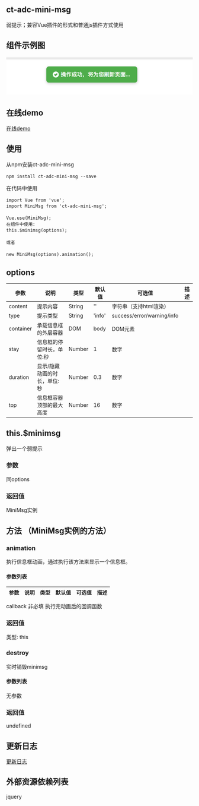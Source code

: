 ## ct-adc-mini-msg

弱提示；兼容Vue插件的形式和普通js插件方式使用

## 组件示例图

![img](https://github.com/ct-adc/ct-adc-mini-msg/blob/dev/minimsg.png)

## 在线demo

[在线demo]()

## 使用

从npm安装ct-adc-mini-msg

```
npm install ct-adc-mini-msg --save
```
在代码中使用

```
import Vue from 'vue';
import MiniMsg from 'ct-adc-mini-msg';

Vue.use(MiniMsg);
在组件中使用:
this.$minimsg(options);

或者

new MiniMsg(options).animation();
```

## options

参数 | 说明 | 类型 | 默认值 | 可选值 | 描述 |
--- | --- | --- | --- | ---- | ---
content | 提示内容 | String | '' | 字符串（支持html渲染）|
type | 提示类型 | String | 'info' | success/error/warning/info | 
container | 承载信息框的外层容器 | DOM | body | DOM元素 |
stay | 信息框的停留时长，单位:秒 | Number | 1 | 数字 |
duration | 显示/隐藏动画的时长，单位:秒 | Number | 0.3 | 数字 |
top | 信息框容器顶部的最大高度 | Number | 16 | 数字 |

## this.$minimsg

弹出一个弱提示

### 参数

同options

### 返回值

MiniMsg实例


## 方法 （MiniMsg实例的方法）

### animation

执行信息框动画，通过执行该方法来显示一个信息框。

#### 参数列表

参数 | 说明 | 类型 | 默认值 | 可选值 | 描述 |
--- | --- | --- | --- | ---- | ----
callback 非必填 执行完动画后的回调函数

### 返回值

类型: this

### destroy

实时销毁minimsg

#### 参数列表

无参数

### 返回值

undefined

## 更新日志

[更新日志](https://github.com/ct-adc/ct-adc-mini-msg/blob/dev/CHANGELOG.md)

## 外部资源依赖列表

jquery

